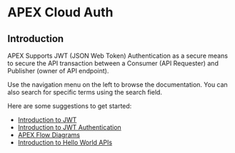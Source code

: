 # APEX Cloud Auth

## Introduction
APEX Supports JWT (JSON Web Token) Authentication as a secure means to secure the API transaction between a Consumer (API Requester) and Publisher (owner of API endpoint).

Use the navigation menu on the left to browse the documentation. You can also search for specific terms using the search field.

Here are some suggestions to get started:

- [Introduction to JWT](/docs/dev/introduction.md)
- [Introduction to JWT Authentication](/docs/dev/jwt-auth.md)
- [APEX Flow Diagrams](/docs/dev/apex-flow-diagrams.md)
- [Introduction to Hello World APIs](/docs/hello-world/jwt-auth.md)
